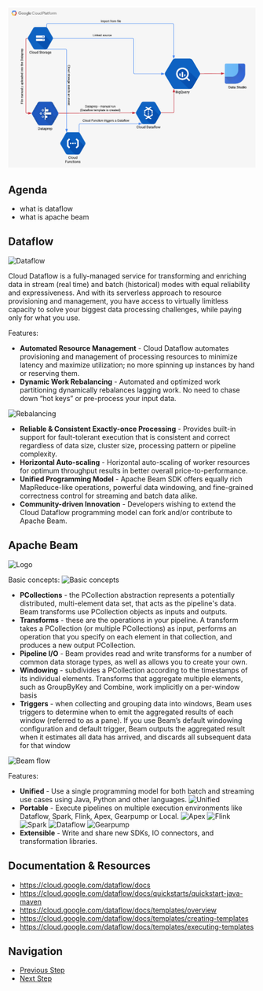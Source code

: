 ![Diagram](https://github.com/gft-academy-pl/gcp-data-analysis-with-bigquery/blob/master/assets/Data%20analysis%20with%20BQ%20-%20diagram%20(part_2).png?raw=true)

## Agenda
- what is dataflow
- what is apache beam

## Dataflow

![Dataflow](https://beam.apache.org/images/logo_google_cloud.png)

Cloud Dataflow is a fully-managed service for transforming and enriching data in stream (real time) and batch (historical) modes with equal reliability and expressiveness. 
And with its serverless approach to resource provisioning and management, you have access to virtually limitless capacity to solve your biggest data processing challenges, while paying only for what you use.

Features:
- **Automated Resource Management** - Cloud Dataflow automates provisioning and management of processing resources to minimize latency and maximize utilization; no more spinning up instances by hand or reserving them.
- **Dynamic Work Rebalancing** - Automated and optimized work partitioning dynamically rebalances lagging work. No need to chase down “hot keys” or pre-process your input data. 

![Rebalancing](https://raw.githubusercontent.com/gft-academy-pl/gcp-anti-fraud-detector/master/assets/rebalancing.png)
- **Reliable & Consistent Exactly-once Processing** - Provides built-in support for fault-tolerant execution that is consistent and correct regardless of data size, cluster size, processing pattern or pipeline complexity.
- **Horizontal Auto-scaling** - Horizontal auto-scaling of worker resources for optimum throughput results in better overall price-to-performance.
- **Unified Programming Model** - Apache Beam SDK offers equally rich MapReduce-like operations, powerful data windowing, and fine-grained correctness control for streaming and batch data alike.
- **Community-driven Innovation** - Developers wishing to extend the Cloud Dataflow programming model can fork and/or contribute to Apache Beam.

## Apache Beam

![Logo](https://beam.apache.org/images/beam_logo_navbar.png)

Basic concepts:
![Basic concepts](https://beam.apache.org/images/design-your-pipeline-linear.png)
- **PCollections** - the PCollection abstraction represents a potentially distributed, multi-element data set, that acts as the pipeline's data. Beam transforms use PCollection objects as inputs and outputs.
- **Transforms** - these are the operations in your pipeline. A transform takes a PCollection (or multiple PCollections) as input, performs an operation that you specify on each element in that collection, and produces a new output PCollection.
- **Pipeline I/O** - Beam provides read and write transforms for a number of common data storage types, as well as allows you to create your own.
- **Windowing** - subdivides a PCollection according to the timestamps of its individual elements. Transforms that aggregate multiple elements, such as GroupByKey and Combine, work implicitly on a per-window basis 
- **Triggers** - when collecting and grouping data into windows, Beam uses triggers to determine when to emit the aggregated results of each window (referred to as a pane). If you use Beam’s default windowing configuration and default trigger, Beam outputs the aggregated result when it estimates all data has arrived, and discards all subsequent data for that window

![Beam flow](https://raw.githubusercontent.com/gft-academy-pl/gcp-anti-fraud-detector/master/assets/beam-flow.png)

Features:
- **Unified** - Use a single programming model for both batch and streaming use cases using Java, Python and other languages.
![Unified](https://beam.apache.org/images/beam_architecture.png)
- **Portable** - Execute pipelines on multiple execution environments like Dataflow, Spark, Flink, Apex, Gearpump or Local.
![Apex](https://beam.apache.org/images/logo_apex.png)
![Flink](https://beam.apache.org/images/logo_flink.png)
![Spark](https://beam.apache.org/images/logo_spark.png) 
![Dataflow](https://beam.apache.org/images/logo_google_cloud.png) 
![Gearpump](https://beam.apache.org/images/logo_gearpump.png)
- **Extensible** - Write and share new SDKs, IO connectors, and transformation libraries.

## Documentation & Resources
- https://cloud.google.com/dataflow/docs
- https://cloud.google.com/dataflow/docs/quickstarts/quickstart-java-maven
- https://cloud.google.com/dataflow/docs/templates/overview
- https://cloud.google.com/dataflow/docs/templates/creating-templates
- https://cloud.google.com/dataflow/docs/templates/executing-templates

## Navigation

- [Previous Step](./04-dataprep.md)
- [Next Step](./05-cloud-functions.md)
